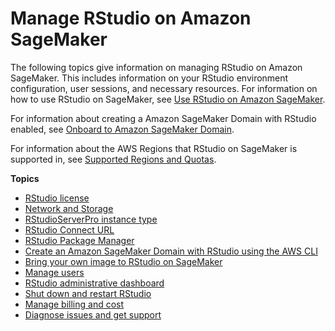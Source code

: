 # Manage RStudio on Amazon SageMaker<a name="rstudio-manage"></a>

 The following topics give information on managing RStudio on Amazon SageMaker\. This includes information on your RStudio environment configuration, user sessions, and necessary resources\. For information on how to use RStudio on SageMaker, see [Use RStudio on Amazon SageMaker](rstudio-use.md)\. 

 For information about creating a Amazon SageMaker Domain with RStudio enabled, see [Onboard to Amazon SageMaker Domain](gs-studio-onboard.md)\.  

 For information about the AWS Regions that RStudio on SageMaker is supported in, see [Supported Regions and Quotas](regions-quotas.md)\.  

**Topics**
+ [RStudio license](rstudio-license.md)
+ [Network and Storage](rstudio-network.md)
+ [RStudioServerPro instance type](rstudio-select-instance.md)
+ [RStudio Connect URL](rstudio-configure-connect.md)
+ [RStudio Package Manager](rstudio-configure-pm.md)
+ [Create an Amazon SageMaker Domain with RStudio using the AWS CLI](rstudio-create-cli.md)
+ [Bring your own image to RStudio on SageMaker](rstudio-byoi.md)
+ [Manage users](rstudio-create-user.md)
+ [RStudio administrative dashboard](rstudio-admin.md)
+ [Shut down and restart RStudio](rstudio-shutdown.md)
+ [Manage billing and cost](rstudio-billing.md)
+ [Diagnose issues and get support](rstudio-troubleshooting.md)